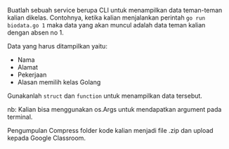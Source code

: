 Buatlah sebuah service berupa CLI untuk menampilkan data teman-teman kalian dikelas. Contohnya, ketika kalian menjalankan perintah `go run biodata.go 1` maka data yang akan muncul adalah data teman kalian dengan absen no 1. 

Data yang harus ditampilkan yaitu:
- Nama
- Alamat
- Pekerjaan
- Alasan memilih kelas Golang 

Gunakanlah `struct` dan `function` untuk menampilkan data tersebut.

nb: Kalian bisa menggunakan os.Args untuk mendapatkan argument pada terminal.

Pengumpulan Compress folder kode kalian menjadi file .zip dan upload kepada Google Classroom.
